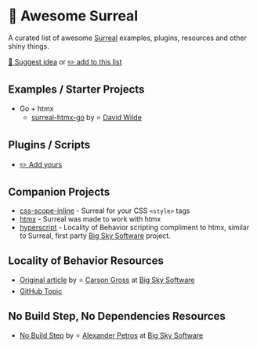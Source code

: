 # 🗿 Awesome Surreal
A curated list of awesome [Surreal](https://github.com/gnat/surreal) examples, plugins, resources and other shiny things.

[💬 Suggest idea](https://github.com/gnat/awesome-surreal/discussions/new?category=ideas) or [✏️ add to this list](https://github.com/gnat/awesome-surreal/edit/main/README.md)

## Examples / Starter Projects
* Go + htmx
  * [surreal-htmx-go](https://github.com/davidwilde/surreal-htmx-go) by ⭐ [David Wilde](https://github.com/davidwilde)

## Plugins / Scripts
* [✏️ Add yours](https://github.com/gnat/awesome-surreal/edit/main/README.md)

## Companion Projects
* [css-scope-inline](https://github.com/gnat/css-scope-inline) - Surreal for your CSS `<style>` tags
* [htmx](https://htmx.org/) - Surreal was made to work with htmx
* [hyperscript](https://hyperscript.org/) - Locality of Behavior scripting compliment to htmx, similar to Surreal, first party [Big Sky Software](https://github.com/bigskysoftware) project.


## Locality of Behavior Resources
* [Original article](https://htmx.org/essays/locality-of-behaviour/) by ⭐ [Carson Gross](https://github.com/1cg) at [Big Sky Software](https://github.com/bigskysoftware)
* [GitHub Topic](https://github.com/topics/locality-of-behavior)

## No Build Step, No Dependencies Resources
* [No Build Step](https://htmx.org/essays/no-build-step/) by ⭐ [Alexander Petros](https://github.com/alexpetros) at [Big Sky Software](https://github.com/bigskysoftware)
